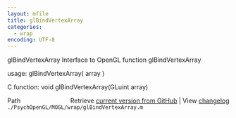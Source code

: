 ```yaml
---
layout: mfile
title: glBindVertexArray
categories:
  - wrap
encoding: UTF-8
---
```


glBindVertexArray  Interface to OpenGL function glBindVertexArray  

usage:  glBindVertexArray( array )  

C function:  void glBindVertexArray(GLuint array)  


<div class="code_header" style="text-align:right;">
  <span style="float:left;">Path&nbsp;&nbsp;</span> <span class="counter">Retrieve <a href=
  "https://raw.github.com/Psychtoolbox-3/Psychtoolbox-3/beta/./PsychOpenGL/MOGL/wrap/glBindVertexArray.m">current version from GitHub</a> | View <a href=
  "https://github.com/Psychtoolbox-3/Psychtoolbox-3/commits/beta/./PsychOpenGL/MOGL/wrap/glBindVertexArray.m">changelog</a></span>
</div>
<div class="code">
  <code>./PsychOpenGL/MOGL/wrap/glBindVertexArray.m</code>
</div>
